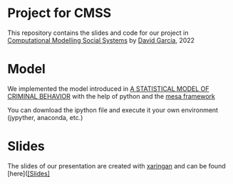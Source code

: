 # Project for CMSS
This repository contains the slides and code for our project in [Computational Modelling Social Systems](https://github.com/dgarcia-eu/ComputationalModellingSocialSystems) by [David Garcia](http://dgarcia.eu), 2022

# Model
We implemented the model introduced in [A STATISTICAL MODEL OF CRIMINAL BEHAVIOR](https://www.math.ucla.edu/~bertozzi/papers/M3AS-final.pdf) with the help of python and the [mesa framework](https://mesa.readthedocs.io/en/latest/)

You can download the ipython file and execute it your own environment (jypyther, anaconda, etc.)

# Slides

The slides of our presentation are created with [xaringan](https://github.com/yihui/xaringan) and can be found [here]([[Slides]](https://ohdearaugustin.github.io/CMSS/slides/slides.html) 
